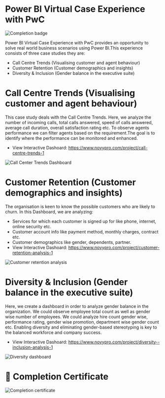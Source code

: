 # Power BI Virtual Case Experience with PwC

![Completion badge](https://user-images.githubusercontent.com/87359806/175827968-13ae2c67-7623-47d7-8d72-22072f89fb61.PNG)

Power BI Virtual Case Experience with PwC provides an opportunity to solve real world business scenarios using Power BI.This experience consists of three case studies they are:
* Call Centre Trends (Visualising customer and agent behaviour) 
* Customer Retention (Customer demographics and insights)
* Diversity & Inclusion (Gender balance in the executive suite)

# Call Centre Trends (Visualising customer and agent behaviour) 

This case study deals with the Call Centre Trends. Here, we analyze the number of incoming calls, total calls answered, speed of calls answered, average call duration, overall satisfaction rating etc. To observe agents performance we can filter agents based on the requirement.The goal is to identify where the performance can be monitored and enhanced.

* View Interactive Dashoard: https://www.novypro.com/project/call-centre-trends-1

![Call Center Trends Dashboard](https://user-images.githubusercontent.com/87359806/175822435-551f4388-9157-417a-8654-8fd693d51c08.PNG)

# Customer Retention (Customer demographics and insights)

The organisation is keen to know the possible customers who are likely to churn. In this Dashboard, we are analyzing:
* Services for which each customer is signed up for like phone, internet, online security etc.
* Customer account info like payment method, monthly charges, contract etc.
* Customer demographics like gender, dependents, partner.
* View Interactive Dashoard: https://www.novypro.com/project/customer-retention-analysis-1

![Customer retention analysis](https://user-images.githubusercontent.com/87359806/175822441-f196bd7c-3a10-410c-a9ab-58ed5ed58ba0.PNG)

# Diversity & Inclusion (Gender balance in the executive suite)

Here, we create a dashboard in order to analyze gender balance in the organization. We could observe employee total count as well as gender wise number of employees. We could analyze hire count gender wise, performance rating, gender wise promotion, department wise gender count etc. Enabling diversity and eliminating gender-based stereotyping is key to the balanced workforce and company success.

* View Interactive Dashoard: https://www.novypro.com/project/diversity--inclusion-analysis-1

![Diversity dashboard](https://user-images.githubusercontent.com/87359806/175822445-c85560e4-04f5-4b24-8ae8-6c6b68c5c879.PNG)

# 🏅 Completion Certificate

![Completion certificate](https://user-images.githubusercontent.com/87359806/175827396-06ff038b-86f6-48a3-a15a-ffc3df651d78.PNG)

